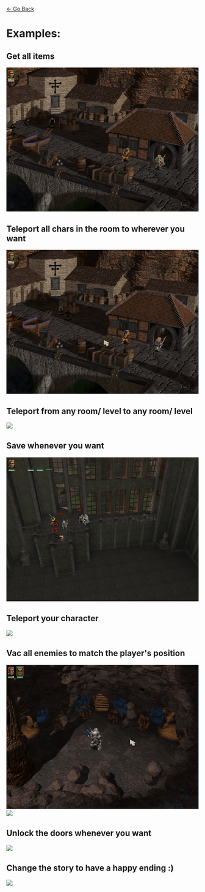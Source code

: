 
[<- Go Back](../readme.md)

# Examples:

##  Get all items
<img src="./all_items.gif" />

## Teleport all chars in the room to wherever you want
<img src="./move_all_chars.gif" />

## Teleport from any room/ level to any room/ level
<img src="./tele_to_any_room.gif" />

## Save whenever you want
<img src="./save_anytime.gif" />

## Teleport your character
<img src="./tele_cave.gif" />

## Vac all enemies to match the player's position
<img src="./vac_fuge_1.gif" />
<img src="./vac_fuge_2.gif" />

## Unlock the doors whenever you want
<img src="./unlock_doors.gif" />

## Change the story to have a happy ending :)
<img src="./happy1.gif" />